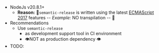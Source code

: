 * NodeJs v20.8.1+
  * **Reason:** 🧠`semantic-release` is written using the latest [ECMAScript 2017](https://www.ecma-international.org/publications/standards/Ecma-262.htm) features -- _Example:_ NO transpilation -- 🧠
* Recommendations
  * Use `semantic-release`
    * as development support tool in CI environment
    * 👁️NOT as production dependency 👁️
* TODO: